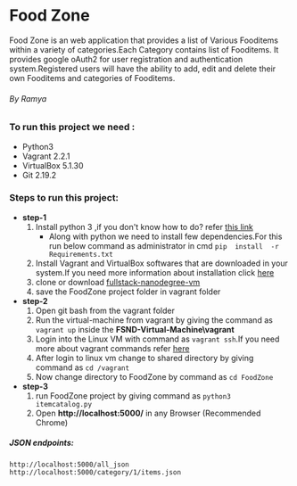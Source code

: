 # Food Zone
Food Zone is an web application that provides a list of Various Fooditems within a variety of categories.Each Category contains list of Fooditems. It provides google oAuth2 for user registration and authentication system.Registered users will have the ability to add, edit and delete their own Fooditems and categories of Fooditems.
###### By Ramya
### To run this project we need : 
* Python3
* Vagrant 2.2.1
* VirtualBox 5.1.30
* Git 2.19.2
### Steps to run this project:
*  **step-1**
    1. Install python 3 ,if you don't know how to do? refer [this link](https://realpython.com/installing-python/)
        * Along with python we need to install few dependencies.For this run below command as administrator in cmd
            `pip  install  -r  Requirements.txt`
    2. Install Vagrant and VirtualBox softwares  that are downloaded in your system.If you need more information about installation click [here](https://github.com/udacity/fullstack-nanodegree-vm)
    3. clone or download [fullstack-nanodegree-vm](https://github.com/udacity/fullstack-nanodegree-vm)
    4. save the FoodZone project folder in vagrant folder 
*  **step-2**
    1. Open git bash from the vagrant folder 
    2. Run the virtual-machine from vagrant by giving the command as `vagrant up` inside the **FSND-Virtual-Machine\vagrant**
    3. Login into the Linux VM with command as `vagrant ssh`.If you need more about vagrant commands refer [here](https://www.vagrantup.com/docs/cli/)
    4. After login to linux vm change  to shared directory by giving command as `cd /vagrant`
    5. Now change directory to FoodZone by command as `cd FoodZone`
* **step-3**
    1. run FoodZone project by giving command as `python3 itemcatalog.py`
    2. Open **http://localhost:5000/** in any Browser (Recommended Chrome)
##### JSON endpoints:
`http://localhost:5000/all_json`
`http://localhost:5000/category/1/items.json`
   














   